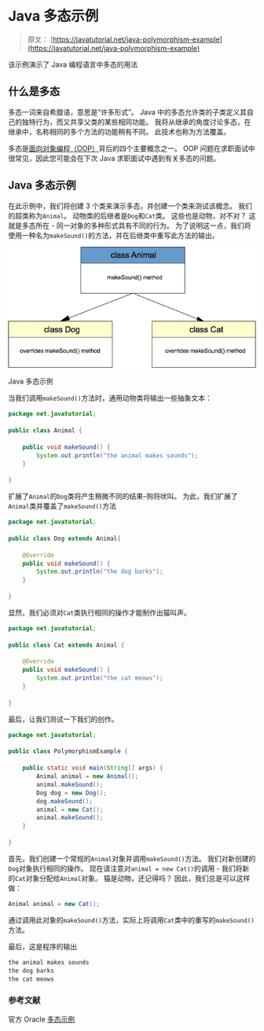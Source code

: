 # Java 多态示例

> 原文： [https://javatutorial.net/java-polymorphism-example](https://javatutorial.net/java-polymorphism-example)

该示例演示了 Java 编程语言中多态的用法

## 什么是多态

多态一词来自希腊语，意思是“许多形式”。 Java 中的多态允许类的子类定义其自己的独特行为，而又共享父类的某些相同功能。 我将从继承的角度讨论多态，在继承中，名称相同的多个方法的功能稍有不同。 此技术也称为方法覆盖。

多态是[面向对象编程（OOP）](https://javatutorial.net/java-oop)背后的四个主要概念之一。 OOP 问题在求职面试中很常见，因此您可能会在下次 Java 求职面试中遇到有关多态的问题。

## Java 多态示例

在此示例中，我们将创建 3 个类来演示多态，并创建一个类来测试该概念。 我们的超类称为`Animal`。 动物类的后继者是`Dog`和`Cat`类。 这些也是动物，对不对？ 这就是多态所在 - 同一对象的多种形式具有不同的行为。 为了说明这一点，我们将使用一种名为`makeSound()`的方法，并在后继类中重写此方法的输出。

![Java polymorphism example](img/ce87a86824b6014020e0d0c232e3c159.jpg)

Java 多态示例

当我们调用`makeSound()`方法时，通用动物类将输出一些抽象文本：

```java
package net.javatutorial;

public class Animal {

	public void makeSound() {
		System.out.println("the animal makes sounds");
	}

}

```

扩展了`Animal`的`Dog`类将产生稍微不同的结果–狗将吠叫。 为此，我们扩展了`Animal`类并覆盖了`makeSound()`方法

```java
package net.javatutorial;

public class Dog extends Animal{

	@Override
	public void makeSound() {
		System.out.println("the dog barks");
	}

}

```

显然，我们必须对`Cat`类执行相同的操作才能制作出猫叫声。

```java
package net.javatutorial;

public class Cat extends Animal {

	@Override
	public void makeSound() {
		System.out.println("the cat meows");
	}

}

```

最后，让我们测试一下我们的创作。

```java
package net.javatutorial;

public class PolymorphismExample {

	public static void main(String[] args) {
		Animal animal = new Animal();
		animal.makeSound();
		Dog dog = new Dog();
		dog.makeSound();
		animal = new Cat();
		animal.makeSound();
	}

}
```

首先，我们创建一个常规的`Animal`对象并调用`makeSound()`方法。 我们对新创建的`Dog`对象执行相同的操作。 现在请注意对`animal = new Cat()`的调用 - 我们将新的`Cat`对象分配给`Animal`对象。 猫是动物，还记得吗？ 因此，我们总是可以这样做：

```java
Animal animal = new Cat();
```

通过调用此对象的`makeSound()`方法，实际上将调用`Cat`类中的重写的`makeSound()`方法。

最后，这是程序的输出

```java
the animal makes sounds
the dog barks
the cat meows
```

### 参考文献

官方 Oracle [多态示例](https://docs.oracle.com/javase/tutorial/java/IandI/polymorphism.html)